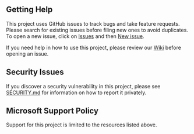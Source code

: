 ## Getting Help

This project uses GitHub issues to track bugs and take feature requests. Please 
search for existing issues before filing new ones to avoid duplicates. To
open a new issue, click on [Issues](https://github.com/microsoft/WinAppDriver/issues)
and then [New issue](https://github.com/microsoft/WinAppDriver/issues/new).

If you need help in how to use this project, please review our [Wiki](https://github.com/microsoft/WinAppDriver/wiki)
before opening an issue.

## Security Issues

If you discover a security vulnerability in this project, please see [SECURITY.md](https://github.com/microsoft/WinAppDriver/blob/master/SECURITY.md) for information on how to report it privately.

## Microsoft Support Policy

Support for this project is limited to the resources listed above.
